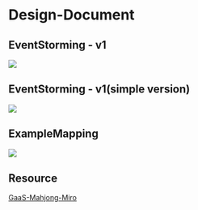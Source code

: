 # Design-Document

## EventStorming - v1
![](https://i.imgur.com/pBLslXE.jpg)

## EventStorming - v1(simple version)
![](https://i.imgur.com/5g3Wh2Q.jpg)

## ExampleMapping 
![](https://i.imgur.com/c4giURf.png)


## Resource
[GaaS-Mahjong-Miro](https://miro.com/app/board/uXjVPIzgOWg=/)